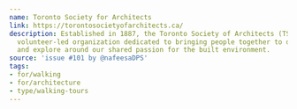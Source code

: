 ```yaml
---
name: Toronto Society for Architects
link: https://torontosocietyofarchitects.ca/
description: Established in 1887, the Toronto Society of Architects (TSA) is a non-profit
  volunteer-led organization dedicated to bringing people together to discuss, learn
  and explore around our shared passion for the built environment.
source: 'issue #101 by @nafeesaDPS'
tags:
- for/walking
- for/architecture
- type/walking-tours
---
```


<!-- Community added from GitHub issue #101 -->
